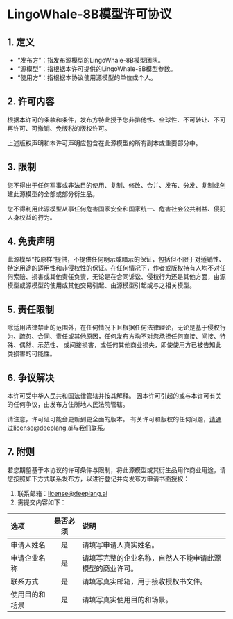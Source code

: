 # LingoWhale-8B模型许可协议

## 1. 定义
- “发布方”：指发布源模型的LingoWhale-8B模型团队。
- “源模型”：指根据本许可提供的LingoWhale-8B模型参数。
- “使用方”：指根据本协议使用源模型的单位或个人。

## 2. 许可内容
根据本许可的条款和条件，发布方特此授予您非排他性、全球性、不可转让、不可再许可、可撤销、免版税的版权许可。

上述版权声明和本许可声明应包含在此源模型的所有副本或重要部分中。

## 3. 限制
您不得出于任何军事或非法目的使用、复制、修改、合并、发布、分发、复制或创建此源模型的全部或部分衍生品。

您不得利用此源模型从事任何危害国家安全和国家统一、危害社会公共利益、侵犯人身权益的行为。

## 4. 免责声明
此源模型“按原样”提供，不提供任何明示或暗示的保证，包括但不限于对适销性、特定用途的适用性和非侵权性的保证。在任何情况下，作者或版权持有人均不对任何索赔、损害或其他责任负责，无论是在合同诉讼、侵权行为还是其他方面，由源模型或源模型的使用或其他交易引起、由源模型引起或与之相关模型。

## 5. 责任限制
除适用法律禁止的范围外，在任何情况下且根据任何法律理论，无论是基于侵权行为、疏忽、合同、责任或其他原因，任何发布方均不对您承担任何直接、间接、特殊、偶然、示范性、 或间接损害，或任何其他商业损失，即使使用方已被告知此类损害的可能性。

## 6. 争议解决
本许可受中华人民共和国法律管辖并按其解释。 因本许可引起的或与本许可有关的任何争议，由发布方住所地人民法院管辖。

请注意，许可证可能会更新到更全面的版本。 有关许可和版权的任何问题，请通过license@deeplang.ai与我们联系。

## 7. 附则
若您期望基于本协议的许可条件与限制，将此源模型或其衍生品用作商业用途，请您按照如下方式联系发布方，以进行登记并向发布方申请书面授权：

1. 联系邮箱：license@deeplang.ai
2. 需提交内容如下：

| 选项 | 是否必须 | 说明 |
| :---- | :----: | :---- |
| 申请人姓名 | 是 | 请填写申请人真实姓名。 |
| 申请企业名称 | 是 | 请填写完整的企业名称，自然人不能申请此源模型的商业许可。 |
| 联系方式 | 是 | 请填写真实邮箱，用于接收授权书文件。 |
| 使用目的和场景 | 是 | 请填写真实使用目的和场景。 |